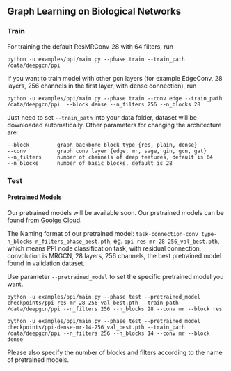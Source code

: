 ## Graph Learning on Biological Networks
### Train

For training the default ResMRConv-28 with 64 filters, run
```
python -u examples/ppi/main.py --phase train --train_path /data/deepgcn/ppi
```
If you want to train model with other gcn layers (for example EdgeConv, 28 layers, 256 channels in the first layer, with dense connection), run
```
python -u examples/ppi/main.py --phase train --conv edge --train_path /data/deepgcn/ppi  --block dense --n_filters 256 --n_blocks 28
```

Just need to set `--train_path` into your data folder, dataset will be downloaded automatically.
Other parameters for changing the architecture are:
```
--block         graph backbone block type {res, plain, dense}
--conv          graph conv layer {edge, mr, sage, gin, gcn, gat}
--n_filters     number of channels of deep features, default is 64
--n_blocks      number of basic blocks, default is 28
```
### Test
#### Pretrained Models
Our pretrained models will be available soon.
Our pretrained models can be found from [Goolge Cloud](https://drive.google.com/drive/folders/1LoT1B9FDgylUffHY8K43FFfred-luZaz?usp=sharing).

The Naming format of our pretrained model: `task-connection-conv_type-n_blocks-n_filters_phase_best.pth`, eg. `ppi-res-mr-28-256_val_best.pth`, which means PPI node classification task, with residual connection, convolution is MRGCN, 28 layers, 256 channels, the best pretrained model found in validation dataset.

Use parameter `--pretrained_model` to set the specific pretrained model you want. 
```
python -u examples/ppi/main.py --phase test --pretrained_model checkpoints/ppi-res-mr-28-256_val_best.pth --train_path /data/deepgcn/ppi --n_filters 256 --n_blocks 28 --conv mr --block res
```

```
python -u examples/ppi/main.py --phase test --pretrained_model checkpoints/ppi-dense-mr-14-256_val_best.pth --train_path /data/deepgcn/ppi --n_filters 256 --n_blocks 14 --conv mr --block dense
```
Please also specify the number of blocks and filters according to the name of pretrained models.
